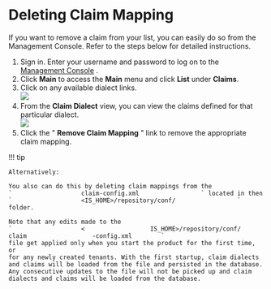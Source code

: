 # Deleting Claim Mapping

If you want to remove a claim from your list, you can easily do so from
the Management Console. Refer to the steps below for detailed
instructions.

1.  Sign in. Enter your username and password to log on to the
    [Management Console](../../setup/getting-started-with-the-management-console)
    .
2.  Click **Main** to access the **Main** menu and click **List** under
    **Claims**.
3.  Click on any available dialect links.  
    ![](../../assets/img//43986713/48204512.png)
4.  From the **Claim Dialect** view, you can view the claims defined for
    that particular dialect.  
    ![](../../assets/img//43986713/48204513.png)
5.  Click the " **Remove Claim Mapping** " link to remove the
    appropriate claim mapping.

!!! tip
    
    Alternatively:
    
    You also can do this by deleting claim mappings from the
    `                   claim-config.xml                 ` located in then
    `                   <IS_HOME>/repository/conf/                 ` folder.
    
    Note that any edits made to the
    `                   <                  IS_HOME>/repository/conf/                   claim                  -config.xml        `
    file get applied only when you start the product for the first time, or
    for any newly created tenants. With the first startup, claim dialects
    and claims will be loaded from the file and persisted in the database.
    Any consecutive updates to the file will not be picked up and claim
    dialects and claims will be loaded from the database.
    
